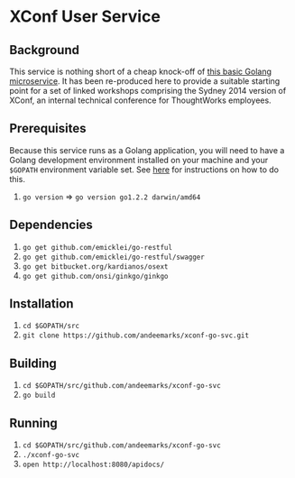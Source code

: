 XConf User Service
==================

Background
----------

This service is nothing short of a cheap knock-off of [this basic Golang microservice](http://geeklit.blogspot.com.au/2013/08/gorest-golang-web-services-simple.html).  It has been re-produced here to provide a suitable starting point for a set of linked workshops comprising the Sydney 2014 version of XConf, an internal technical conference for ThoughtWorks employees.

Prerequisites
-------------

Because this service runs as a Golang application, you will need to have a Golang development environment installed on your machine and your `$GOPATH` environment variable set.  See [here](https://code.google.com/p/go-wiki/wiki/GOPATH) for instructions on how to do this.

1. `go version` => `go version go1.2.2 darwin/amd64`

Dependencies
------------

1. `go get github.com/emicklei/go-restful`
1. `go get github.com/emicklei/go-restful/swagger`
1. `go get bitbucket.org/kardianos/osext`
1. `go get github.com/onsi/ginkgo/ginkgo`

Installation
------------

1. `cd $GOPATH/src`
1. `git clone https://github.com/andeemarks/xconf-go-svc.git` 

Building
--------

1. `cd $GOPATH/src/github.com/andeemarks/xconf-go-svc`
1. `go build`

Running
-------

1. `cd $GOPATH/src/github.com/andeemarks/xconf-go-svc`
1. `./xconf-go-svc`
1. `open http://localhost:8080/apidocs/`